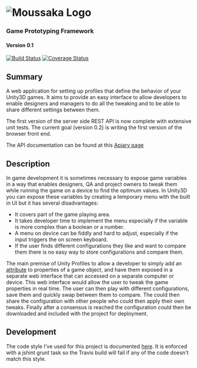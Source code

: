 ![Moussaka Logo](https://raw.githubusercontent.com/NoxHarmonium/unity-profiles/master/public/img/logo-s.png "Moussaka")
==============
### Game Prototyping Framework

#### Version 0.1

[![Build Status](https://travis-ci.org/NoxHarmonium/unity-profiles.png?branch=master)](https://travis-ci.org/NoxHarmonium/unity-profiles) [![Coverage Status](https://img.shields.io/coveralls/NoxHarmonium/unity-profiles.svg)](https://coveralls.io/r/NoxHarmonium/unity-profiles?branch=)

## Summary

A web application for setting up profiles that define the behavior of your Unity3D games. It aims to provide an easy interface to allow developers to enable designers and managers to do all the tweaking and to be able to share different settings between them.

The first version of the server side REST API is now complete with extensive unit tests. The current goal (version 0.2) is writing the first version of the browser front end. 

The API documentation can be found at this [Apiary page](http://docs.unityprofiles.apiary.io/)

## Description

In game development it is sometimes necessary to expose game variables in a way that enables designers, QA and project owners to tweak them while running the game on a device to find the optimum values. In Unity3D you can expose these variables by creating a temporary menu with the built in UI but it has several disadvantages:

- It covers part of the game playing area.
- It takes developer time to implement the menu especially if the variable is more complex than a boolean or a number.
- A menu on device can be fiddly and hard to adjust, especially if the input triggers the on screen keyboard.
- If the user finds different configurations they like and want to compare them there is no easy way to store configurations and compare them.

The main premise of Unity Profiles to allow a developer to simply add an [attribute](http://msdn.microsoft.com/en-us/library/z0w1kczw.aspx) to properties of a game object, and have them exposed in a separate web interface that can accessed on a separate computer or device. This web interface would allow the user to tweak the game properties in real time. The user can then play with different configurations, save them and quickly swap between them to compare. The could then share the configuration with other people who could then apply their own tweaks. Finally after a consensus is reached the configuration could then be downloaded and included with the project for deployment.

## Development 

The code style I've used for this project is documented [here](http://nodeguide.com/style.html). It is enforced with a jshint grunt task so the Travis build will fail if any of the code doesn't match this style.





